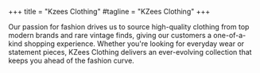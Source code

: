 +++
title = "Kzees Clothing"
#tagline = "KZees Clothing"
+++

Our passion for fashion drives us to source high-quality clothing from top modern brands and rare vintage finds, giving our customers a one-of-a-kind shopping experience. Whether you're looking for everyday wear or statement pieces, KZees Clothing delivers an ever-evolving collection that keeps you ahead of the fashion curve.  
